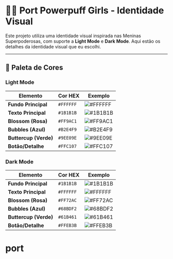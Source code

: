 # 🦸‍♀️ Port Powerpuff Girls - Identidade Visual

Este projeto utiliza uma identidade visual inspirada nas Meninas Superpoderosas, com suporte a **Light Mode** e **Dark Mode**. Aqui estão os detalhes da identidade visual que eu escolhi.

---

## 🎨 Paleta de Cores

### **Light Mode**

| Elemento              | Cor HEX   | Exemplo                                                         |
| --------------------- | --------- | --------------------------------------------------------------- |
| **Fundo Principal**   | `#FFFFFF` | ![#FFFFFF](https://via.placeholder.com/15/FFFFFF/FFFFFF?text=+) |
| **Texto Principal**   | `#1B1B1B` | ![#1B1B1B](https://via.placeholder.com/15/1B1B1B/1B1B1B?text=+) |
| **Blossom (Rosa)**    | `#FF9AC1` | ![#FF9AC1](https://via.placeholder.com/15/FF9AC1/FF9AC1?text=+) |
| **Bubbles (Azul)**    | `#B2E4F9` | ![#B2E4F9](https://via.placeholder.com/15/B2E4F9/B2E4F9?text=+) |
| **Buttercup (Verde)** | `#9EE09E` | ![#9EE09E](https://via.placeholder.com/15/9EE09E/9EE09E?text=+) |
| **Botão/Detalhe**     | `#FFC107` | ![#FFC107](https://via.placeholder.com/15/FFC107/FFC107?text=+) |

### **Dark Mode**

| Elemento              | Cor HEX   | Exemplo                                                         |
| --------------------- | --------- | --------------------------------------------------------------- |
| **Fundo Principal**   | `#1B1B1B` | ![#1B1B1B](https://via.placeholder.com/15/1B1B1B/1B1B1B?text=+) |
| **Texto Principal**   | `#FFFFFF` | ![#FFFFFF](https://via.placeholder.com/15/FFFFFF/FFFFFF?text=+) |
| **Blossom (Rosa)**    | `#FF72AC` | ![#FF72AC](https://via.placeholder.com/15/FF72AC/FF72AC?text=+) |
| **Bubbles (Azul)**    | `#68BDF2` | ![#68BDF2](https://via.placeholder.com/15/68BDF2/68BDF2?text=+) |
| **Buttercup (Verde)** | `#61B461` | ![#61B461](https://via.placeholder.com/15/61B461/61B461?text=+) |
| **Botão/Detalhe**     | `#FFEB3B` | ![#FFEB3B](https://via.placeholder.com/15/FFEB3B/FFEB3B?text=+) |
# port
